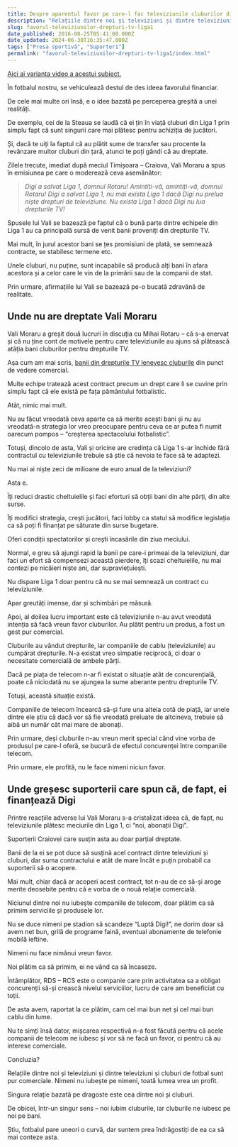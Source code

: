 ```yaml
---
title: Despre aparentul favor pe care-l fac televiziunile cluburilor din Liga 1
description: "Relațiile dintre noi și televiziuni și dintre televiziuni și cluburi de fotbal sunt pur comerciale. Nimeni nu iubește pe nimeni, toată lumea vrea un profit."
slug: favorul-televiziunilor-drepturi-tv-liga1
date_published: 2016-08-25T05:41:00.000Z
date_updated: 2024-06-30T16:35:47.000Z
tags: ["Presa sportivă", "Suporteri"]
permalink: "favorul-televiziunilor-drepturi-tv-liga1/index.html"
---
```


[Aici ai varianta video a acestui subiect.](https://youtu.be/kH1HVofR7Ls)

În fotbalul nostru, se vehiculează destul de des ideea favorului financiar.

De cele mai multe ori însă, e o idee bazată pe perceperea greșită a unei realități.

De exemplu, cei de la Steaua se laudă că ei țin în viață cluburi din Liga 1 prin simplu fapt că sunt singurii care mai plătesc pentru achiziția de jucători.

Și, dacă te uiți la faptul că au plătit sume de transfer sau procente la revânzare multor cluburi din țară, atunci te poți gândi că au dreptate.

Zilele trecute, imediat după meciul Timișoara – Craiova, Vali Moraru a spus în emisiunea pe care o moderează ceva asemănător:

> *Digi a salvat Liga 1, domnul Rotaru! Amintiți-vă, amintiți-vă, domnul Rotaru! Digi a salvat Liga 1, nu mai exista Liga 1 dacă Digi nu prelua niște drepturi de televiziune. Nu exista Liga 1 dacă Digi nu lua drepturile TV!*

Spusele lui Vali se bazează pe faptul că o bună parte dintre echipele din Liga 1 au ca principală sursă de venit banii proveniți din drepturile TV.

Mai mult, în jurul acestor bani se țes promisiuni de plată, se semnează contracte, se stabilesc termene etc.

Unele cluburi, nu puține, sunt incapabile să producă alți bani în afara acestora și a celor care le vin de la primării sau de la companii de stat.

Prin urmare, afirmațiile lui Vali se bazează pe-o bucată zdravănă de realitate.

## Unde nu are dreptate Vali Moraru

Vali Moraru a greșit două lucruri în discuția cu Mihai Rotaru – că s-a enervat și că nu ține cont de motivele pentru care televiziunile au ajuns să plătească atâția bani cluburilor pentru drepturile TV.

Așa cum am mai scris, [banii din drepturile TV lenevesc cluburile](https://www.cameravar.ro/pericolul-contractului-drepturi-tv-liga1) din punct de vedere comercial.

Multe echipe tratează acest contract precum un drept care li se cuvine prin simplu fapt că ele există pe fața pământului fotbalistic.

Atât, nimic mai mult.

Nu au făcut vreodată ceva aparte ca să merite acești bani și nu au vreodată-n strategia lor vreo preocupare pentru ceva ce ar putea fi numit oarecum pompos – “creșterea spectacolului fotbalistic”.

Totuși, dincolo de asta, Vali și oricine are credința că Liga 1 s-ar închide fără contractul cu televiziunile trebuie să știe că nevoia te face să te adaptezi.

Nu mai ai niște zeci de milioane de euro anual de la televiziuni?

Asta e.

Îți reduci drastic cheltuielile și faci eforturi să obții bani din alte părți, din alte surse.

Îți modifici strategia, crești jucători, faci lobby ca statul să modifice legislația ca să poți fi finanțat pe săturate din surse bugetare.

Oferi condiții spectatorilor și crești încasările din ziua meciului.

Normal, e greu să ajungi rapid la banii pe care-i primeai de la televiziuni, dar faci un efort să compensezi această pierdere, îți scazi cheltuielile, nu mai contezi pe nicăieri niște ani, dar supraviețuiești.

Nu dispare Liga 1 doar pentru că nu se mai semnează un contract cu televiziunile.

Apar greutăți imense, dar și schimbări pe măsură.

Apoi, al doilea lucru important este că televiziunile n-au avut vreodată intenția să facă vreun favor cluburilor. Au plătit pentru un produs, a fost un gest pur comercial.

Cluburile au vândut drepturile, iar companiile de cablu (televiziunile) au cumpărat drepturile. N-a existat vreo simpatie reciprocă, ci doar o necesitate comercială de ambele părți.

Dacă pe piața de telecom n-ar fi existat o situație atât de concurențială, poate că niciodată nu se ajungea la sume aberante pentru drepturile TV.

Totuși, această situație există.

Companiile de telecom încearcă să-și fure una alteia cotă de piață, iar unele dintre ele știu că dacă vor să fie vreodată preluate de altcineva, trebuie să aibă un număr cât mai mare de abonați.

Prin urmare, deși cluburile n-au vreun merit special când vine vorba de produsul pe care-l oferă, se bucură de efectul concurenței între companiile telecom.

Prin urmare, ele profită, nu le face nimeni niciun favor.

## Unde greșesc suporterii care spun că, de fapt, ei finanțează Digi

Printre reacțiile adverse lui Vali Moraru s-a cristalizat ideea că, de fapt, nu televiziunile plătesc meciurile din Liga 1, ci “noi, abonații Digi”.

Suporterii Craiovei care susțin asta au doar parțial dreptate.

Banii de la ei se pot duce să susțină acel contract dintre televiziuni și cluburi, dar suma contractului e atât de mare încât e puțin probabil ca suporterii să o acopere.

Mai mult, chiar dacă ar acoperi acest contract, tot n-au de ce să-și aroge merite deosebite pentru că e vorba de o nouă relație comercială.

Niciunul dintre noi nu iubește companiile de telecom, doar plătim ca să primim serviciile și produsele lor.

Nu se duce nimeni pe stadion să scandeze “Luptă Digi!”, ne dorim doar să avem net bun, grilă de programe faină, eventual abonamente de telefonie mobilă ieftine.

Nimeni nu face nimănui vreun favor.

Noi plătim ca să primim, ei ne vând ca să încaseze.

Întâmplător, RDS – RCS este o companie care prin activitatea sa a obligat concurenții să-și crească nivelul serviciilor, lucru de care am beneficiat cu toții.

De asta avem, raportat la ce plătim, cam cel mai bun net și cel mai bun cablu din lume.

Nu te simți însă dator, mișcarea respectivă n-a fost făcută pentru că acele companii de telecom ne iubesc și vor să ne facă un favor, ci pentru că au interese comerciale.

Concluzia?

Relațiile dintre noi și televiziuni și dintre televiziuni și cluburi de fotbal sunt pur comerciale. Nimeni nu iubește pe nimeni, toată lumea vrea un profit.

Singura relație bazată pe dragoste este cea dintre noi și cluburi.

De obicei, într-un singur sens – noi iubim cluburile, iar cluburile ne iubesc pe noi pe bani.

Știu, fotbalul pare uneori o curvă, dar suntem prea îndrăgostiți de ea ca să mai conteze asta.
